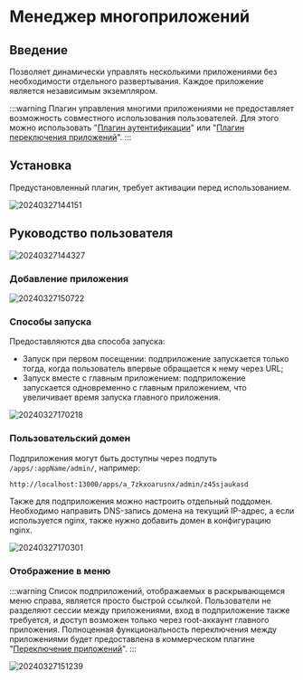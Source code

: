# Менеджер многоприложений

<PluginInfo name="multi-app-manager"></PluginInfo>

## Введение

Позволяет динамически управлять несколькими приложениями без необходимости отдельного развертывания. Каждое приложение является независимым экземпляром.

:::warning
Плагин управления многими приложениями не предоставляет возможность совместного использования пользователей. Для этого можно использовать "[Плагин аутентификации](/handbook/auth)" или "[Плагин переключения приложений](/handbook/app-switching)".
:::

## Установка

Предустановленный плагин, требует активации перед использованием.

![20240327144151](https://static-docs.nocobase.com/20240327144151.png)

## Руководство пользователя

![20240327144327](https://static-docs.nocobase.com/20240327144327.png)

### Добавление приложения

![20240327150722](https://static-docs.nocobase.com/20240327150722.png)

### Способы запуска

Предоставляются два способа запуска:

- Запуск при первом посещении: подприложение запускается только тогда, когда пользователь впервые обращается к нему через URL;
- Запуск вместе с главным приложением: подприложение запускается одновременно с главным приложением, что увеличивает время запуска главного приложения.

![20240327170218](https://static-docs.nocobase.com/20240327170218.png)

### Пользовательский домен

Подприложения могут быть доступны через подпуть `/apps/:appName/admin/`, например:

```bash
http://localhost:13000/apps/a_7zkxoarusnx/admin/z45sjaukasd
```

Также для подприложения можно настроить отдельный поддомен. Необходимо направить DNS-запись домена на текущий IP-адрес, а если используется nginx, также нужно добавить домен в конфигурацию nginx.

![20240327170301](https://static-docs.nocobase.com/20240327170301.png)

### Отображение в меню

:::warning
Список подприложений, отображаемых в раскрывающемся меню справа, является просто быстрой ссылкой. Пользователи не разделяют сессии между приложениями, вход в подприложение также требуется, и доступ возможен только через root-аккаунт главного приложения. Полноценная функциональность переключения между приложениями будет предоставлена в коммерческом плагине "[Переключение приложений](//handbook/app-switching)".
:::

![20240327151239](https://static-docs.nocobase.com/20240327151239.png)